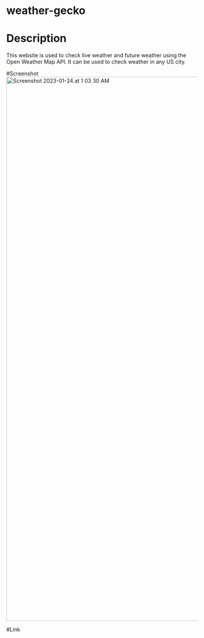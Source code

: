 # weather-gecko

# Description
This website is used to check live weather and future weather using the Open Weather Map API. It can be used to check weather in any US city. 

#Screenshot
<img width="1430" alt="Screenshot 2023-01-24 at 1 03 30 AM" src="https://user-images.githubusercontent.com/116418038/214240263-24eeb22a-5b7a-4b3c-a36c-9d1444e08bf6.png">

#Link

